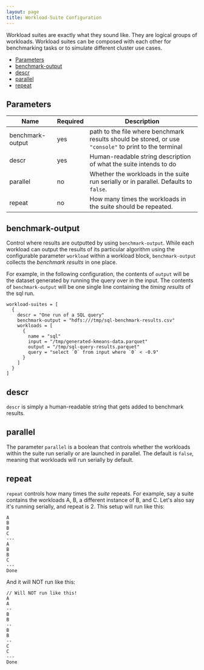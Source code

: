 ```yaml
---
layout: page
title: Workload-Suite Configuration
---
```


Workload suites are exactly what they sound like. They are logical groups of workloads.
Workload suites can be composed with each other for benchmarking tasks or to simulate different cluster use cases.

<!-- START doctoc generated TOC please keep comment here to allow auto update -->
<!-- DON'T EDIT THIS SECTION, INSTEAD RE-RUN doctoc TO UPDATE -->


- [Parameters](#parameters)
- [benchmark-output](#benchmark-output)
- [descr](#descr)
- [parallel](#parallel)
- [repeat](#repeat)

<!-- END doctoc generated TOC please keep comment here to allow auto update -->

## Parameters

| Name    | Required | Description |  
| ---------- | ----- | --- |    
| benchmark-output | yes | path to the file where benchmark results should be stored, or use `"console"` to print to the terminal |
| descr | yes | Human-readable string description of what the suite intends to do |
| parallel  | no | Whether the workloads in the suite run serially or in parallel. Defaults to `false`. |  
| repeat  | no | How many times the workloads in the suite should be repeated. |  

## benchmark-output

Control where results are outputted by using `benchmark-output`. While each workload can output the results of its particular algorithm
using the configurable parameter `workload` within a workload block, `benchmark-output` collects the _benchmark results_ in one place.

For example, in the following configuration, the contents of `output` will be the dataset generated by running the query over in the input. 
The contents of `benchmark-output` will be one single line containing the _timing results_ of the sql run.
```hocon
workload-suites = [
  {
    descr = "One run of a SQL query"
    benchmark-output = "hdfs:///tmp/sql-benchmark-results.csv"
    workloads = [
      {
        name = "sql"
        input = "/tmp/generated-kmeans-data.parquet"
        output = "/tmp/sql-query-results.parquet"
        query = "select `0` from input where `0` < -0.9"
      }
    ]
  }
]
```

## descr

`descr` is simply a human-readable string that gets added to benchmark results.

## parallel

The parameter `parallel` is a boolean that controls whether the workloads within the suite run serially or are launched in parallel.
The default is `false`, meaning that workloads will run serially by default.

## repeat

`repeat` controls how many times the _suite_ repeats. 
For example, say a suite contains the workloads A, B, a different instance of B, and C.
Let's also say it's running serially, and repeat is 2.
This setup will run like this:
```text
A
B
B
C
---
A
B
B
C
---
Done
``` 
And it will NOT run like this:
```text 
// Will NOT run like this!
A
A
--
B
B
--
B
B
--
C
C
---
Done
```
